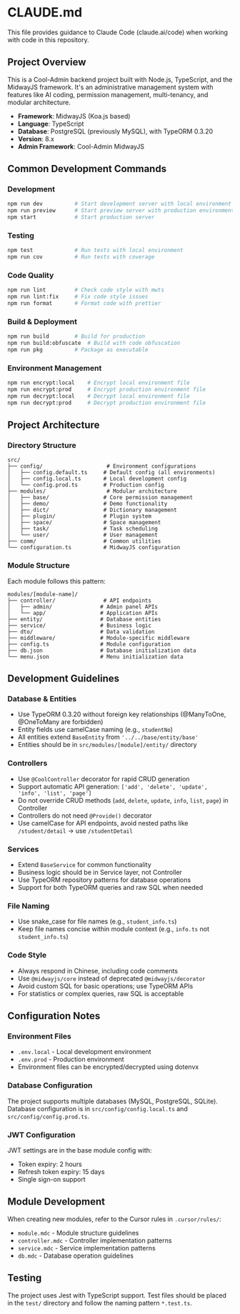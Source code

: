 # CLAUDE.md

This file provides guidance to Claude Code (claude.ai/code) when working with code in this repository.

## Project Overview

This is a Cool-Admin backend project built with Node.js, TypeScript, and the MidwayJS framework. It's an administrative management system with features like AI coding, permission management, multi-tenancy, and modular architecture.

- **Framework**: MidwayJS (Koa.js based)
- **Language**: TypeScript
- **Database**: PostgreSQL (previously MySQL), with TypeORM 0.3.20
- **Version**: 8.x
- **Admin Framework**: Cool-Admin MidwayJS

## Common Development Commands

### Development

```bash
npm run dev          # Start development server with local environment
npm run preview      # Start preview server with production environment
npm start            # Start production server
```

### Testing

```bash
npm test             # Run tests with local environment
npm run cov          # Run tests with coverage
```

### Code Quality

```bash
npm run lint         # Check code style with mwts
npm run lint:fix     # Fix code style issues
npm run format       # Format code with prettier
```

### Build & Deployment

```bash
npm run build        # Build for production
npm run build:obfuscate  # Build with code obfuscation
npm run pkg          # Package as executable
```

### Environment Management

```bash
npm run encrypt:local    # Encrypt local environment file
npm run encrypt:prod     # Encrypt production environment file
npm run decrypt:local    # Decrypt local environment file
npm run decrypt:prod     # Decrypt production environment file
```

## Project Architecture

### Directory Structure

```
src/
├── config/                    # Environment configurations
│   ├── config.default.ts     # Default config (all environments)
│   ├── config.local.ts       # Local development config
│   └── config.prod.ts        # Production config
├── modules/                   # Modular architecture
│   ├── base/                 # Core permission management
│   ├── demo/                 # Demo functionality
│   ├── dict/                 # Dictionary management
│   ├── plugin/               # Plugin system
│   ├── space/                # Space management
│   ├── task/                 # Task scheduling
│   └── user/                 # User management
├── comm/                     # Common utilities
└── configuration.ts          # MidwayJS configuration
```

### Module Structure

Each module follows this pattern:

```
modules/[module-name]/
├── controller/               # API endpoints
│   ├── admin/               # Admin panel APIs
│   └── app/                 # Application APIs
├── entity/                  # Database entities
├── service/                 # Business logic
├── dto/                     # Data validation
├── middleware/              # Module-specific middleware
├── config.ts                # Module configuration
├── db.json                  # Database initialization data
└── menu.json                # Menu initialization data
```

## Development Guidelines

### Database & Entities

- Use TypeORM 0.3.20 without foreign key relationships (@ManyToOne, @OneToMany are forbidden)
- Entity fields use camelCase naming (e.g., `studentNo`)
- All entities extend `BaseEntity` from `'../../base/entity/base'`
- Entities should be in `src/modules/[module]/entity/` directory

### Controllers

- Use `@CoolController` decorator for rapid CRUD generation
- Support automatic API generation: `['add', 'delete', 'update', 'info', 'list', 'page']`
- Do not override CRUD methods (`add`, `delete`, `update`, `info`, `list`, `page`) in Controller
- Controllers do not need `@Provide()` decorator
- Use camelCase for API endpoints, avoid nested paths like `/student/detail` → use `/studentDetail`

### Services

- Extend `BaseService` for common functionality
- Business logic should be in Service layer, not Controller
- Use TypeORM repository patterns for database operations
- Support for both TypeORM queries and raw SQL when needed

### File Naming

- Use snake_case for file names (e.g., `student_info.ts`)
- Keep file names concise within module context (e.g., `info.ts` not `student_info.ts`)

### Code Style

- Always respond in Chinese, including code comments
- Use `@midwayjs/core` instead of deprecated `@midwayjs/decorator`
- Avoid custom SQL for basic operations; use TypeORM APIs
- For statistics or complex queries, raw SQL is acceptable

## Configuration Notes

### Environment Files

- `.env.local` - Local development environment
- `.env.prod` - Production environment
- Environment files can be encrypted/decrypted using dotenvx

### Database Configuration

The project supports multiple databases (MySQL, PostgreSQL, SQLite). Database configuration is in `src/config/config.local.ts` and `src/config/config.prod.ts`.

### JWT Configuration

JWT settings are in the base module config with:

- Token expiry: 2 hours
- Refresh token expiry: 15 days
- Single sign-on support

## Module Development

When creating new modules, refer to the Cursor rules in `.cursor/rules/`:

- `module.mdc` - Module structure guidelines
- `controller.mdc` - Controller implementation patterns
- `service.mdc` - Service implementation patterns
- `db.mdc` - Database operation guidelines

## Testing

The project uses Jest with TypeScript support. Test files should be placed in the `test/` directory and follow the naming pattern `*.test.ts`.
